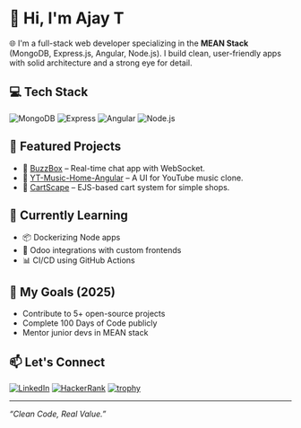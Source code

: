# 👋 Hi, I'm Ajay T

🌐 I'm a full-stack web developer specializing in the **MEAN Stack** (MongoDB, Express.js, Angular, Node.js). I build clean, user-friendly apps with solid architecture and a strong eye for detail.

## 💻 Tech Stack

![MongoDB](https://img.shields.io/badge/MongoDB-4EA94B?style=for-the-badge&logo=mongodb&logoColor=white)
![Express](https://img.shields.io/badge/Express.js-000000?style=for-the-badge&logo=express&logoColor=white)
![Angular](https://img.shields.io/badge/Angular-DD0031?style=for-the-badge&logo=angular&logoColor=white)
![Node.js](https://img.shields.io/badge/Node.js-339933?style=for-the-badge&logo=node.js&logoColor=white)

## 📌 Featured Projects

- 🚀 [BuzzBox](https://github.com/Ajay-8086/BUZZBOX) – Real-time chat app with WebSocket.
- 🎵 [YT-Music-Home-Angular](https://github.com/Ajay-8086/YT-MUSIC-HOME-ANGULAR) – A UI for YouTube music clone.
- 🛒 [CartScape](https://github.com/Ajay-8086/CARTSCAPE) – EJS-based cart system for simple shops.

## 🧠 Currently Learning

- 📦 Dockerizing Node apps
- 🧩 Odoo integrations with custom frontends
- 📊 CI/CD using GitHub Actions

## 🌱 My Goals (2025)

- Contribute to 5+ open-source projects
- Complete 100 Days of Code publicly
- Mentor junior devs in MEAN stack

## 📫 Let's Connect

[![LinkedIn](https://img.shields.io/badge/LinkedIn-%230077B5.svg?style=for-the-badge&logo=linkedin&logoColor=white)](https://linkedin.com/in/t-ajay)
[![HackerRank](https://img.shields.io/badge/HackerRank-2EC866?style=for-the-badge&logo=HackerRank&logoColor=white)](https://www.hackerrank.com/profile/tajay5767)
[![trophy](https://github-profile-trophy.vercel.app/?username=Ajay-8086&theme=gruvbox&row=1&column=7)](https://github.com/ryo-ma/github-profile-trophy)


---

*“Clean Code, Real Value.”*
